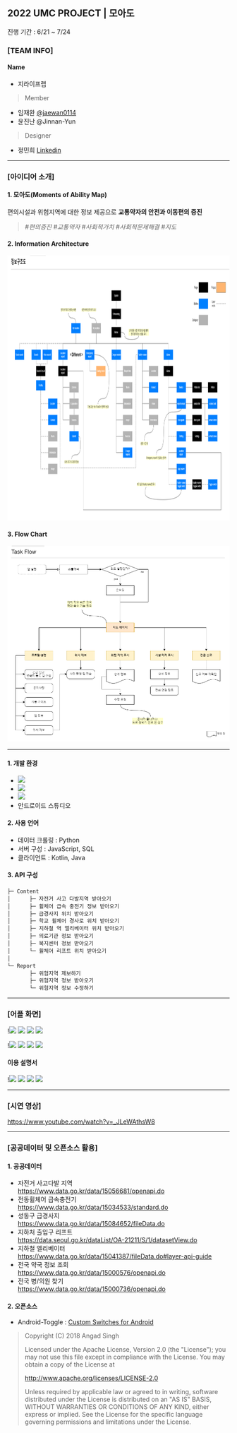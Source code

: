 ## 2022 UMC PROJECT | 모아도
진행 기간 : 6/21 ~ 7/24 

### [TEAM INFO]
#### Name
- 지라이프랩
   
>Member
- 임재완 [@jaewan0114](https://github.com/jaewan0114)
- 윤진난 @Jinnan-Yun

> Designer 
- 정민희 [Linkedin](https://www.linkedin.com/in/%EB%AF%BC%ED%9D%AC-%EC%A0%95-b96197204/)

------------- 
### [아이디어 소개]   

#### 1. 모아도(Moments of Ability Map)
편의시설과 위험지역에 대한 정보 제공으로  **교통약자의 안전과 이동편의 증진**  
> _#편의증진_ _#교통약자_ _#사회적가치_ _#사회적문제해결_ _#지도_
   
     
#### 2. Information Architecture
<img src="./img/IA.png" height="600px" width="950px">   

#### 3. Flow Chart
<img src="./img/FlowChart.png"> 

------------- 

#### 1. 개발 환경
- <img src="https://img.shields.io/badge/Node.js-339933?style=for-the-badge&logo=Node.js&logoColor=white">
- <img src="https://img.shields.io/badge/MySQL-4479A1?style=for-the-badge&logo=MySQL&logoColor=white">
- <img src="https://img.shields.io/badge/Amazon AWS-232F3E?style=for-the-badge&logo=Amazon AWS&logoColor=white">
- 안드로이드 스튜디오

#### 2. 사용 언어
- 데이터 크롤링 : Python
- 서버 구성 : JavaScript, SQL
- 클라이언트 : Kotlin, Java

#### 3. API 구성
```bash
├─ Content
│      ├─ 자전거 사고 다발지역 받아오기
│      ├─ 휠체어 급속 충전기 정보 받아오기
│      ├─ 급경사지 위치 받아오기
│      ├─ 학교 휠체어 경사로 위치 받아오기
│      ├─ 지하철 역 엘리베이터 위치 받아오기
│      ├─ 의료기관 정보 받아오기
│      ├─ 복지센터 정보 받아오기
│      └─ 휠체어 리프트 위치 받아오기
│
└─ Report
       ├─ 위험지역 제보하기
       ├─ 위험지역 정보 받아오기
       └─ 위험지역 정보 수정하기
```

------------
### [어플 화면] 
!<img src="https://user-images.githubusercontent.com/55147540/180637177-34474f19-54c2-49dc-a32c-27e8dc15e7a3.png" width=20%>
<img src ="https://user-images.githubusercontent.com/55147540/180637187-0ecf4bac-b0b2-43e6-bff1-af5b9bb5d432.png" width=20%>
<img src="https://user-images.githubusercontent.com/55147540/180637204-170b682f-8d9d-438a-b2f2-c977ae0a4627.png" width=20%>
<img src="https://user-images.githubusercontent.com/55147540/180637207-66933abb-1395-46a6-a69e-ee401013b015.png" width=20%>

!<img src="https://user-images.githubusercontent.com/55147540/180637541-1b14ded5-47c2-433d-89e5-76ccf4a90788.png" width=20%>
<img src="https://user-images.githubusercontent.com/55147540/180637544-92a1a49b-c111-42a2-83b2-ea6207de3257.png" width=20%>
<img src="https://user-images.githubusercontent.com/55147540/180637546-706bc013-f8ef-46cc-b95a-98c87c444ef7.png" width=20%>
<img src="https://user-images.githubusercontent.com/55147540/180637548-9db7ae76-2d8d-449f-9bb3-b76611058533.png" width=20%>

#### 이용 설명서
!<img src="https://user-images.githubusercontent.com/55147540/180637616-14fb27f7-6276-449a-9077-8d2b5dfefc93.png" width=20%>
<img src="https://user-images.githubusercontent.com/55147540/180637617-a3b56b0f-4958-441c-a83d-321efb8e36d2.png" width=20%>
<img src="https://user-images.githubusercontent.com/55147540/180637622-1900ece5-7889-4ae0-ae21-6914d03b7241.png" width=20%>
<img src="https://user-images.githubusercontent.com/55147540/180637624-5a63dacc-9e4f-4132-9b3c-3a172628a9b7.png" width=20%>

-------------
### [시연 영상]

https://www.youtube.com/watch?v=_JLeWAthsW8

-------------
### [공공데이터 및 오픈소스 활용]  
#### 1. 공공데이터
- 자전거 사고다발 지역  
https://www.data.go.kr/data/15056681/openapi.do
- 전동휠체어 급속충전기  
https://www.data.go.kr/data/15034533/standard.do
- 성동구 급경사지  
https://www.data.go.kr/data/15084652/fileData.do
- 지하처 출입구 리프트   
https://data.seoul.go.kr/dataList/OA-21211/S/1/datasetView.do
- 지하철 엘리베이터  
https://www.data.go.kr/data/15041387/fileData.do#layer-api-guide
- 전국 약국 정보 조회   
https://www.data.go.kr/data/15000576/openapi.do
- 전국 병/의원 찾기   
https://www.data.go.kr/data/15000736/openapi.do

#### 2. 오픈소스  

- Android-Toggle : [Custom Switches for Android](https://github.com/singhangadin/android-toggle)
   
>Copyright (C) 2018 Angad Singh
>   
>Licensed under the Apache License, Version 2.0 (the "License");
>you may not use this file except in compliance with the License.
>You may obtain a copy of the License at
>    
   >http://www.apache.org/licenses/LICENSE-2.0
>  
>Unless required by applicable law or agreed to in writing, software
>distributed under the License is distributed on an "AS IS" BASIS,
>WITHOUT WARRANTIES OR CONDITIONS OF ANY KIND, either express or implied.
>See the License for the specific language governing permissions and
>limitations under the License. 
